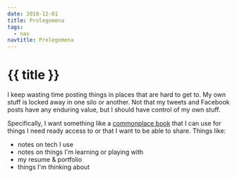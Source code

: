 ```yaml
---
date: 2018-12-01
title: Prolegomena
tags:
  - nav
navtitle: Prolegomena
---
```


# {{ title }}

I keep wasting time posting things
in places that are hard to get to.
My own stuff is locked away in
one silo or another.
Not that my tweets and Facebook posts
have any enduring value,
but I should have control of my own stuff.

Specifically, I want something like
a [commonplace book]
that I can use
for things I need ready access to
or that I want to be able to share.
Things like:
  - notes on tech I use
  - notes on things I'm learning or playing with
  - my resume & portfolio
  - things I'm thinking about




[Google Reader went away]:  #nowhere
[commonplace book]: https://en.wikipedia.org/wiki/Commonplace_book
[Such as]: https://www.youtube.com/watch?v=lj3iNxZ8Dww
[Boom]: https://en.wikipedia.org/wiki/Bloglines
[wired]: https://www.wired.com/2013/06/why-google-reader-got-the-ax/
